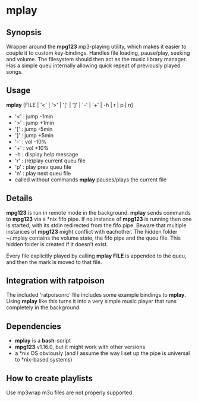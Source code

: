 mplay
=====

Synopsis
--------
Wrapper around the **mpg123** mp3-playing utility, which makes it easier to couple it to custom key-bindings. Handles file loading, pause/play, seeking and volume. The filesystem should then act as the music library manager. Has a simple queu internally allowing quick repeat of previously played songs.

Usage
-----
**mplay** [FILE | '<' | '>' | '[' | ']' | '-' | '+' | -h | r | p | n]
- '<' : jump -1min
- '>' : jump +1min
- '[' : jump -5min
- ']' : jump +5min
- '-' : vol  -10%
- '+' : vol  +10%
- -h  : display help message
- 'r' : (re)play current queu file
- 'p' : play prev queu file
- 'n' : play next queu file
- called without commands **mplay** pauses/plays the current file

Details
-------
**mpg123** is run in remote mode in the background. **mplay** sends commands to **mpg123** via a \*nix fifo pipe. If no instance of **mpg123** is running then one is started, with its stdin redirected from the fifo pipe. Beware that multiple instances of **mpg123** might conflict with eachother. The hidden folder ~/.mplay contains the volume state, the fifo pipe and the queu file. This hidden folder is created if it doesn't exist.

Every file explicitly played by calling **mplay FILE** is appended to the queu, and then the mark is moved to that file.

Integration with ratpoison
--------------------------
The included 'ratpoisonrc' file includes some example bindings to **mplay**. Using **mplay** like this turns it into a very simple music player that runs completely in the background.

Dependencies
------------
- **mplay** is a **bash**-script
- **mpg123** v1.16.0, but it might work with other versions
- a \*nix OS obviously (and I assume the way I set up the pipe is universal to \*nix-based systems)

How to create playlists
-----------------------
Use mp3wrap 
m3u files are not properly supported
